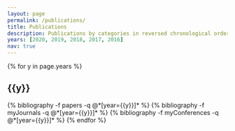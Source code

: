 ```yaml
---
layout: page
permalink: /publications/
title: Publications
description: Publications by categories in reversed chronological order. Generated by jekyll-scholar.
years: [2020, 2019, 2018, 2017, 2016]
nav: true
---
```


<div class="publications">

{% for y in page.years %}
  <h2 class="year">{{y}}</h2>
  {% bibliography -f papers -q @*[year={{y}}]* %}
  {% bibliography -f myJournals -q @*[year={{y}}]* %}
  {% bibliography -f myConferences -q @*[year={{y}}]* %}
{% endfor %}

</div>
